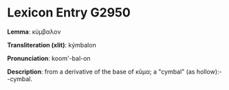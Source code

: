 # Lexicon Entry G2950

**Lemma**: κύμβαλον

**Transliteration (xlit)**: kýmbalon

**Pronunciation**: koom'-bal-on

**Description**:
from a derivative of the base of κῦμα; a "cymbal" (as hollow):--cymbal.
